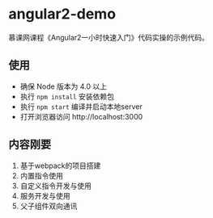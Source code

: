 # angular2-demo
慕课网课程《Angular2一小时快速入门》代码实操的示例代码。

## 使用
- 确保 Node 版本为 4.0 以上
- 执行 `npm install` 安装依赖包
- 执行 `npm start` 编译并启动本地server
- 打开浏览器访问 http://localhost:3000 

## 内容刚要
1. 基于webpack的项目搭建
2. 内置指令使用
3. 自定义指令开发与使用
4. 服务开发与使用
5. 父子组件双向通讯